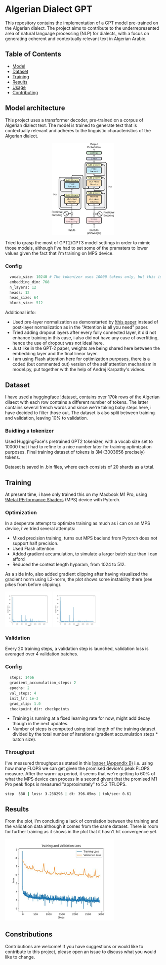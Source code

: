 # Algerian Dialect GPT

This repository contains the implementation of a GPT model pre-trained on the Algerian dialect. The project aims to contribute to the underrepresented area of natural language processing (NLP) for dialects, with a focus on generating coherent and contextually relevant text in Algerian Arabic.

## Table of Contents

- [Model](#model)
- [Dataset](#dataset)
- [Training](#dataset)
- [Results](#results)
- [Usage](#usage)
- [Contributing](#contributing)


## Model architecture

This project uses a transformer decoder, pre-trained on a corpus of Algerian dialect text. The model is trained to generate text that is contextually relevant and adheres to the linguistic characteristics of the Algerian dialect.

<p align="center">
  <img src="assets/transformers.jpg" width="40%" height="30%" />
</p>

Tried to grasp the most of GPT2/GPT3 model settings in order to mimic those models, although i've had to set some of the pramaters to lower values given the fact that i'm training on MPS device.

### Config

```python
  vocab_size: 10240 # The tokenizer uses 10000 tokens only, but this is a better number because it's divisble by many powers of 2
  embedding_dim: 768
  n_layers: 12
  heads: 12
  head_size: 64
  block_size: 512
```

Additional info:
- Used pre-layer normalization as demonstarted by [!this paper](https://arxiv.org/pdf/2002.04745) instead of post-layer normalization as in the "Attention is all you need" paper.
- Tried adding dropout layers after every fully connected layer, it did not enhance training in this case, i also did not have any case of overfitting, hence the use of dropout was not ideal here.
- Just like in the GPT-2 paper, weights are being shared here between the embedding layer and the final linear layer.
- I am using Flash attention here for optimization purposes, there is a coded (but commented out) version of the self attention mechanism in model.py, put together with the help of Andrej Karpathy's videos.

## Dataset

I have used a huggingface [!dataset](https://huggingface.co/datasets/ayoubkirouane/Algerian-Darija), contains over 170k rows of the Algerian dilaect with each row contains a different number of tokens. The latter contains several french words and since we're taking baby steps here, i have decided to filter those out.
The dataset is also split between training and validation, leaving 10% to validation.

### Buidling a tokenizer

Used HuggingFace's pretrained GPT2 tokenizer, with a vocab size set to 10000 that i had to refine to a nice number later for training optimization purposes. Final training dataset of tokens is 3M (3003656 precisely) tokens.

Dataset is saved in .bin files, where each consists of 20 shards as a total.

## Training

At present time, i have only trained this on my Macbook M1 Pro, using [!Metal PErformance Shaders](https://developer.apple.com/metal/pytorch/) (MPS) device with Pytorch.

### Optimization
In a desperate attempt to optimize training as much as i can on an MPS device, i've tried several attempts:
- Mixed precision training, turns out MPS baclend from Pytorch does not support half precision.
- Used Flash attention
- Added gradient accumulation, to simulate a larger batch size than i can afford
- Reduced the context length hyparam, from 1024 to 512.

As a side info, also added gradient clipping after having visualized the gradient norm using L2-norm, the plot shows some instability there (see pikes from before clipping).

<p float="left">
  <img src="assets/gradient_norm.jpg" width="30%" />
  <img src="assets/clipped_gradient_norm.jpg" width="30%" /> 
</p>

### Validation
Every 20 training steps, a validation step is launched, validation loss is averaged over 4 validation batches.

### Config

```python
  steps: 1466
  gradient_accumulation_steps: 2
  epochs: 2
  val_steps: 4
  init_lr: 1e-3
  grad_clip: 1.0
  checkpoint_dir: checkpoints
```

- Training is running at a fixed learning rate for now, might add decay though in the next updates.
- Number of steps is computed using total length of the training dataset divided by the total number of iterations (gradient accumulation steps * batch size).

### Throughput
I've measured throughput as stated in this [!paper (Appendix B)](https://arxiv.org/pdf/2204.02311) i.e. using how many FLOPS we can get given the promised device's peak FLOPS measure. After the warm-up period, it seems that we're getting to 60% of what the MPS device can process in a second givent that the promised M1 Pro peak flops is measured "approximately" to 5.2 TFLOPS.

```bash
step  538 | loss: 3.238296 | dt: 396.05ms | tok/sec: 0.61
``` 

## Results
From the plot, i'm concluding a lack of correlation between the training and the validation data although it comes from the same dataset. There is room for further training as it shows in the plot that it hasn't hit convergence yet.

<p float="left">
  <img src="assets/loss.jpg" width="70%" />
</p>

## Constributions

Contributions are welcome! If you have suggestions or would like to contribute to this project, please open an issue to discuss what you would like to change.